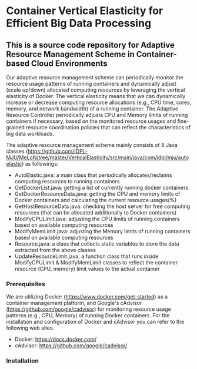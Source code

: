 # Container Vertical Elasticity for Efficient Big Data Processing

## This is a source code repository for Adaptive Resource Management Scheme in Container-based Cloud Environments
Our adaptive resource management scheme can periodically monitor the resource usage patterns of running containers and dynamically adjust (scale up/down) allocated computing resources by leveraging the vertical elasticity of Docker. The vertical elasticity means that we can dynamically increase or decrease computing resource allocations (e.g., CPU time, cores, memory, and network bandwidth) of a running container. The Adaptive Resource Controller periodically adjusts CPU and Memory limits of running containers if necessary, based on the monitored resource usages and fine-grained resource coordination policies that can reflect the characteristics of big data workloads. 

The adaptive resource management scheme mainly consists of 8 Java classes (https://github.com/IDPL-MJU/MeLoN/tree/master/VerticalElasticity/src/main/java/com/idpl/mju/autoelastic) as followings:
* AutoElastic.java: a main class that periodically allocates/reclaims computing resources to running containers
* GetDockerList.java: getting a list of currently running docker containers
* GetDockerResourceData.java: getting the CPU and memory limits of Docker containers and calculating the current resource usages(%)
* GetHostResourceData.java: checking the host server for free computing resources (that can be allocated additionally to Docker containers)
* ModifyCPULimit.java: adjusting the CPU limits of running containers based on available computing resources
* ModifyMemLimit.java: adjusting the Memory limits of running containers based on available computing resources
* Resource.java: a class that collects static variables to store the data extracted from the above classes
* UpdateResourceLimit.java: a function class that runs inside ModifyCPULimit & ModifyMemLimit classes to reflect the container resource (CPU, memory) limit values to the actual container

### Prerequisites
We are utilizing Docker (https://www.docker.com/get-started) as a container management platform, and Google's cAdvisor (https://github.com/google/cadvisor) for monitoring resource usage patterns (e.g., CPU, Memory) of running Docker containers. For the installation and configuration of Docker and cAdvisor you can refer to the following web sites.

* Docker: https://docs.docker.com/
* cAdvisor: https://github.com/google/cadvisor/

### Installation

